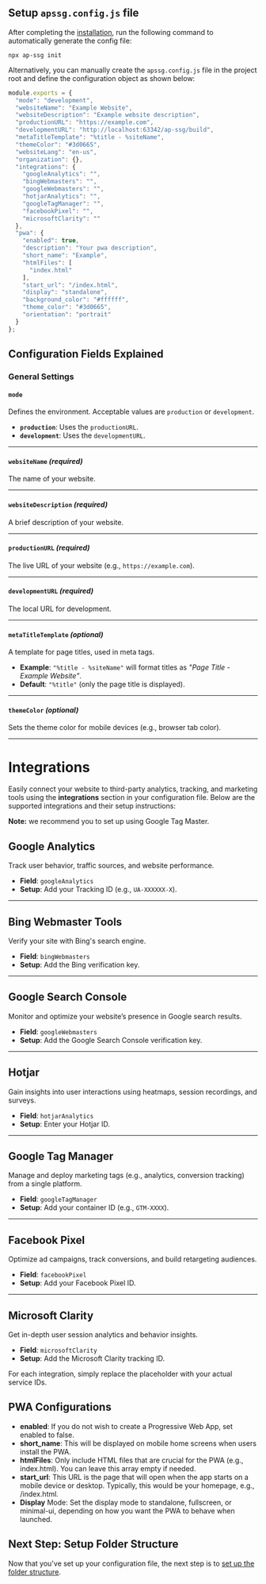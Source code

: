 ## Setup `apssg.config.js` file

After completing the [installation](./installation.md), run the following command to automatically generate the config
file:

```shell
npx ap-ssg init
```

Alternatively, you can manually create the `apssg.config.js` file in the project root and define the configuration
object as shown below:

```javascript
module.exports = {
  "mode": "development",
  "websiteName": "Example Website",
  "websiteDescription": "Example website description",
  "productionURL": "https://example.com",
  "developmentURL": "http://localhost:63342/ap-ssg/build",
  "metaTitleTemplate": "%title - %siteName",
  "themeColor": "#3d0665",
  "websiteLang": "en-us",
  "organization": {},
  "integrations": {
    "googleAnalytics": "",
    "bingWebmasters": "",
    "googleWebmasters": "",
    "hotjarAnalytics": "",
    "googleTagManager": "",
    "facebookPixel": "",
    "microsoftClarity": ""
  },
  "pwa": {
    "enabled": true,
    "description": "Your pwa description",
    "short_name": "Example",
    "htmlFiles": [
      "index.html"
    ],
    "start_url": "/index.html",
    "display": "standalone",
    "background_color": "#ffffff",
    "theme_color": "#3d0665",
    "orientation": "portrait"
  }
};
```

## Configuration Fields Explained

### General Settings

#### `mode`

Defines the environment. Acceptable values are `production` or `development`.

- **`production`**: Uses the `productionURL`.
- **`development`**: Uses the `developmentURL`.

---

#### `websiteName` *(required)*

The name of your website.

---

#### `websiteDescription` *(required)*

A brief description of your website.

---

#### `productionURL` *(required)*

The live URL of your website (e.g., `https://example.com`).

---

#### `developmentURL` *(required)*

The local URL for development.

---

#### `metaTitleTemplate` *(optional)*

A template for page titles, used in meta tags.

- **Example**: `"%title - %siteName"` will format titles as *"Page Title - Example Website"*.
- **Default**: `"%title"` (only the page title is displayed).

---

#### `themeColor` *(optional)*

Sets the theme color for mobile devices (e.g., browser tab color).

---

# Integrations

Easily connect your website to third-party analytics, tracking, and marketing tools using the **integrations** section
in your configuration file. Below are the supported integrations and their setup instructions:

**Note:** we recommend you to set up using Google Tag Master.

## Google Analytics

Track user behavior, traffic sources, and website performance.

- **Field**: `googleAnalytics`
- **Setup**: Add your Tracking ID (e.g., `UA-XXXXXX-X`).

---

## Bing Webmaster Tools

Verify your site with Bing's search engine.

- **Field**: `bingWebmasters`
- **Setup**: Add the Bing verification key.

---

## Google Search Console

Monitor and optimize your website’s presence in Google search results.

- **Field**: `googleWebmasters`
- **Setup**: Add the Google Search Console verification key.

---

## Hotjar

Gain insights into user interactions using heatmaps, session recordings, and surveys.

- **Field**: `hotjarAnalytics`
- **Setup**: Enter your Hotjar ID.

---

## Google Tag Manager

Manage and deploy marketing tags (e.g., analytics, conversion tracking) from a single platform.

- **Field**: `googleTagManager`
- **Setup**: Add your container ID (e.g., `GTM-XXXX`).

---

## Facebook Pixel

Optimize ad campaigns, track conversions, and build retargeting audiences.

- **Field**: `facebookPixel`
- **Setup**: Add your Facebook Pixel ID.

---

## Microsoft Clarity

Get in-depth user session analytics and behavior insights.

- **Field**: `microsoftClarity`
- **Setup**: Add the Microsoft Clarity tracking ID.

For each integration, simply replace the placeholder with your actual service IDs.

## PWA Configurations

* **enabled**: If you do not wish to create a Progressive Web App, set enabled to false.
* **short_name**: This will be displayed on mobile home screens when users install the PWA.
* **htmlFiles**: Only include HTML files that are crucial for the PWA (e.g., index.html). You can leave this array empty
  if needed.
* **start_url**: This URL is the page that will open when the app starts on a mobile device or desktop. Typically, this
  would be your homepage, e.g., /index.html.
* **Display** Mode: Set the display mode to standalone, fullscreen, or minimal-ui, depending on how you want the PWA to
  behave when launched.

## Next Step: Setup Folder Structure

Now that you've set up your configuration file, the next step is
to [set up the folder structure](./folder-structure-setup.md).





